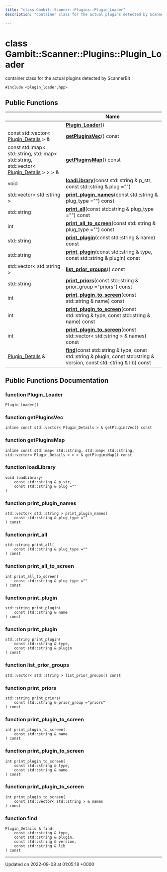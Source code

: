```yaml
---
title: "class Gambit::Scanner::Plugins::Plugin_Loader"
description: "container class for the actual plugins detected by ScannerBit "

---
```


# class Gambit::Scanner::Plugins::Plugin_Loader



container class for the actual plugins detected by ScannerBit 


`#include <plugin_loader.hpp>`

## Public Functions

|                | Name           |
| -------------- | -------------- |
| | **[Plugin_Loader](/documentation/code/classes/classgambit_1_1scanner_1_1plugins_1_1plugin__loader/)**() |
| const std::vector< [Plugin_Details](/documentation/code/classes/structgambit_1_1scanner_1_1plugins_1_1plugin__details/) > & | **[getPluginsVec](/documentation/code/classes/classgambit_1_1scanner_1_1plugins_1_1plugin__loader/)**() const |
| const std::map< std::string, std::map< std::string, std::vector< [Plugin_Details](/documentation/code/classes/structgambit_1_1scanner_1_1plugins_1_1plugin__details/) > > > & | **[getPluginsMap](/documentation/code/classes/classgambit_1_1scanner_1_1plugins_1_1plugin__loader/)**() const |
| void | **[loadLibrary](/documentation/code/classes/classgambit_1_1scanner_1_1plugins_1_1plugin__loader/)**(const std::string & p_str, const std::string & plug ="") |
| std::vector< std::string > | **[print_plugin_names](/documentation/code/classes/classgambit_1_1scanner_1_1plugins_1_1plugin__loader/)**(const std::string & plug_type ="") const |
| std::string | **[print_all](/documentation/code/classes/classgambit_1_1scanner_1_1plugins_1_1plugin__loader/)**(const std::string & plug_type ="") const |
| int | **[print_all_to_screen](/documentation/code/classes/classgambit_1_1scanner_1_1plugins_1_1plugin__loader/)**(const std::string & plug_type ="") const |
| std::string | **[print_plugin](/documentation/code/classes/classgambit_1_1scanner_1_1plugins_1_1plugin__loader/)**(const std::string & name) const |
| std::string | **[print_plugin](/documentation/code/classes/classgambit_1_1scanner_1_1plugins_1_1plugin__loader/)**(const std::string & type, const std::string & plugin) const |
| std::vector< std::string > | **[list_prior_groups](/documentation/code/classes/classgambit_1_1scanner_1_1plugins_1_1plugin__loader/)**() const |
| std::string | **[print_priors](/documentation/code/classes/classgambit_1_1scanner_1_1plugins_1_1plugin__loader/)**(const std::string & prior_group ="priors") const |
| int | **[print_plugin_to_screen](/documentation/code/classes/classgambit_1_1scanner_1_1plugins_1_1plugin__loader/)**(const std::string & name) const |
| int | **[print_plugin_to_screen](/documentation/code/classes/classgambit_1_1scanner_1_1plugins_1_1plugin__loader/)**(const std::string & type, const std::string & name) const |
| int | **[print_plugin_to_screen](/documentation/code/classes/classgambit_1_1scanner_1_1plugins_1_1plugin__loader/)**(const std::vector< std::string > & names) const |
| [Plugin_Details](/documentation/code/classes/structgambit_1_1scanner_1_1plugins_1_1plugin__details/) & | **[find](/documentation/code/classes/classgambit_1_1scanner_1_1plugins_1_1plugin__loader/)**(const std::string & type, const std::string & plugin, const std::string & version, const std::string & lib) const |

## Public Functions Documentation

### function Plugin_Loader

```
Plugin_Loader()
```


### function getPluginsVec

```
inline const std::vector< Plugin_Details > & getPluginsVec() const
```


### function getPluginsMap

```
inline const std::map< std::string, std::map< std::string, std::vector< Plugin_Details > > > & getPluginsMap() const
```


### function loadLibrary

```
void loadLibrary(
    const std::string & p_str,
    const std::string & plug =""
)
```


### function print_plugin_names

```
std::vector< std::string > print_plugin_names(
    const std::string & plug_type =""
) const
```


### function print_all

```
std::string print_all(
    const std::string & plug_type =""
) const
```


### function print_all_to_screen

```
int print_all_to_screen(
    const std::string & plug_type =""
) const
```


### function print_plugin

```
std::string print_plugin(
    const std::string & name
) const
```


### function print_plugin

```
std::string print_plugin(
    const std::string & type,
    const std::string & plugin
) const
```


### function list_prior_groups

```
std::vector< std::string > list_prior_groups() const
```


### function print_priors

```
std::string print_priors(
    const std::string & prior_group ="priors"
) const
```


### function print_plugin_to_screen

```
int print_plugin_to_screen(
    const std::string & name
) const
```


### function print_plugin_to_screen

```
int print_plugin_to_screen(
    const std::string & type,
    const std::string & name
) const
```


### function print_plugin_to_screen

```
int print_plugin_to_screen(
    const std::vector< std::string > & names
) const
```


### function find

```
Plugin_Details & find(
    const std::string & type,
    const std::string & plugin,
    const std::string & version,
    const std::string & lib
) const
```


-------------------------------

Updated on 2022-09-08 at 01:05:18 +0000